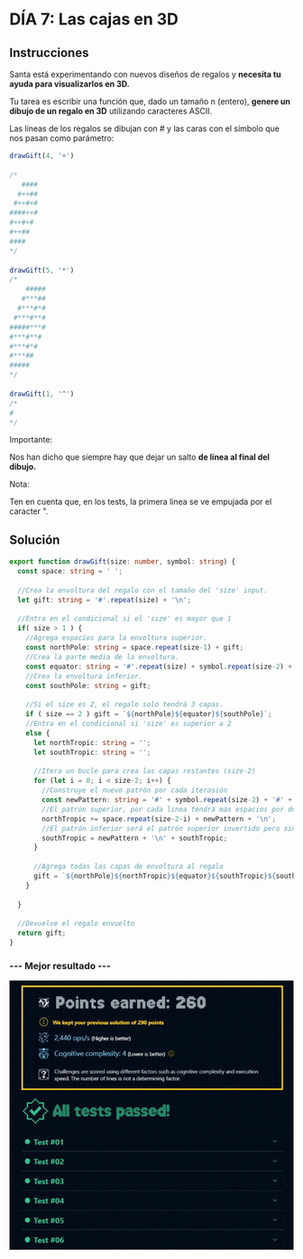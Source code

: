 # DÍA 7: Las cajas en 3D

## Instrucciones

Santa está experimentando con nuevos diseños de regalos y **necesita tu ayuda para visualizarlos en 3D.**

Tu tarea es escribir una función que, dado un tamaño n (entero), **genere un dibujo de un regalo en 3D** utilizando caracteres ASCII.

Las líneas de los regalos se dibujan con # y las caras con el símbolo que nos pasan como parámetro:

~~~javascript
drawGift(4, '+')

/*
   ####
  #++##
 #++#+#
####++#
#++#+#
#++##
####
*/

drawGift(5, '*')
/*
    #####
   #***##
  #***#*#
 #***#**#
#####***#
#***#**#
#***#*#
#***##
#####
*/

drawGift(1, '^')
/*
#
*/
~~~

Importante:

Nos han dicho que siempre hay que dejar un salto **de línea al final del dibujo.**

Nota: 

Ten en cuenta que, en los tests, la primera línea se ve empujada por el caracter ".

## Solución

~~~typescript
export function drawGift(size: number, symbol: string) {
  const space: string = ' ';

  //Crea la envoltura del regalo con el tamaño del 'size' input.
  let gift: string = '#'.repeat(size) + '\n';

  //Entra en el condicional si el 'size' es mayor que 1
  if( size > 1 ) {
    //Agrega espacios para la envoltura superior.
    const northPole: string = space.repeat(size-1) + gift;
    //Crea la parte media de la envoltura.
    const equator: string = '#'.repeat(size) + symbol.repeat(size-2) + '#\n';
    //Crea la envoltura inferior.
    const southPole: string = gift;

    //Si el size es 2, el regalo solo tendrá 3 capas.
    if ( size == 2 ) gift = `${northPole}${equator}${southPole}`;
    //Entra en el condicional si 'size' es superior a 2
    else {
      let northTropic: string = '';
      let southTropic: string = '';

      //Itera un bucle para crea las capas restantes (size-2)
      for (let i = 0; i < size-2; i++) {
        //Construye el nuevo patrón por cada iterasión
        const newPattern: string = '#' + symbol.repeat(size-2) + '#' + symbol.repeat(i) + '#';
        //El patrón superior, por cada linea tendrá más espacios por delante.
        northTropic += space.repeat(size-2-i) + newPattern + '\n';
        //El patrón inferior será el patrón superior invertido pero sin espacios.
        southTropic = newPattern + '\n' + southTropic;
      }
    
      //Agrega todas las capas de envoltura al regalo
      gift = `${northPole}${northTropic}${equator}${southTropic}${southPole}`;
    }

  } 

  //Devuelve el regalo envuelto
  return gift;
}
~~~

### --- Mejor resultado ---

![challenge-1-result](best-result.JPG)